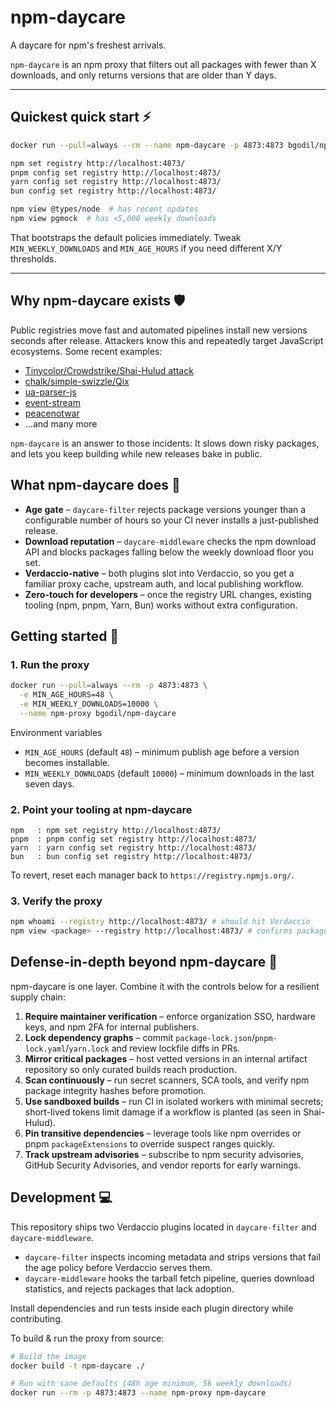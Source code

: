 # npm-daycare

A daycare for npm's freshest arrivals.

`npm-daycare` is an npm proxy that filters out all packages with fewer than X downloads, and only returns versions that are older than Y days.

---

## Quickest quick start ⚡️

```bash
docker run --pull=always --rm --name npm-daycare -p 4873:4873 bgodil/npm-daycare

npm set registry http://localhost:4873/
pnpm config set registry http://localhost:4873/
yarn config set registry http://localhost:4873/
bun config set registry http://localhost:4873/

npm view @types/node  # has recent updates
npm view pgmock  # has <5,000 weekly downloads
```

That bootstraps the default policies immediately. Tweak `MIN_WEEKLY_DOWNLOADS` and `MIN_AGE_HOURS` if you need different X/Y thresholds.

---

## Why npm-daycare exists 🛡️

Public registries move fast and automated pipelines install new versions seconds after release. Attackers know this and repeatedly target JavaScript ecosystems. Some recent examples:

- [Tinycolor/Crowdstrike/Shai-Hulud attack](https://socket.dev/blog/tinycolor-supply-chain-attack-affects-40-packages)
- [chalk/simple-swizzle/Qix](https://socket.dev/blog/npm-author-qix-compromised-in-major-supply-chain-attack)
- [ua-parser-js](https://www.cisa.gov/news-events/alerts/2021/10/22/malware-discovered-popular-npm-package-ua-parser-js)
- [event-stream](https://es-incident.github.io/)
- [peacenotwar](https://en.wikipedia.org/wiki/Peacenotwar)
- ...and many more

`npm-daycare` is an answer to those incidents: It slows down risky packages, and lets you keep building while new releases bake in public.

## What npm-daycare does 🧩

- **Age gate** – `daycare-filter` rejects package versions younger than a configurable number of hours so your CI never installs a just-published release.
- **Download reputation** – `daycare-middleware` checks the npm download API and blocks packages falling below the weekly download floor you set.
- **Verdaccio-native** – both plugins slot into Verdaccio, so you get a familiar proxy cache, upstream auth, and local publishing workflow.
- **Zero-touch for developers** – once the registry URL changes, existing tooling (npm, pnpm, Yarn, Bun) works without extra configuration.

## Getting started 🚀

### 1. Run the proxy

```bash
docker run --pull=always --rm -p 4873:4873 \
  -e MIN_AGE_HOURS=48 \
  -e MIN_WEEKLY_DOWNLOADS=10000 \
  --name npm-proxy bgodil/npm-daycare
```

Environment variables

- `MIN_AGE_HOURS` (default `48`) – minimum publish age before a version becomes installable.
- `MIN_WEEKLY_DOWNLOADS` (default `10000`) – minimum downloads in the last seven days.

### 2. Point your tooling at npm-daycare

```
npm   : npm set registry http://localhost:4873/
pnpm  : pnpm config set registry http://localhost:4873/
yarn  : yarn config set registry http://localhost:4873/
bun   : bun config set registry http://localhost:4873/
```

To revert, reset each manager back to `https://registry.npmjs.org/`.

### 3. Verify the proxy

```bash
npm whoami --registry http://localhost:4873/ # should hit Verdaccio
npm view <package> --registry http://localhost:4873/ # confirms package visibility
```

## Defense-in-depth beyond npm-daycare 🏰

npm-daycare is one layer. Combine it with the controls below for a resilient supply chain:

1. **Require maintainer verification** – enforce organization SSO, hardware keys, and npm 2FA for internal publishers.
2. **Lock dependency graphs** – commit `package-lock.json`/`pnpm-lock.yaml`/`yarn.lock` and review lockfile diffs in PRs.
3. **Mirror critical packages** – host vetted versions in an internal artifact repository so only curated builds reach production.
4. **Scan continuously** – run secret scanners, SCA tools, and verify npm package integrity hashes before promotion.
5. **Use sandboxed builds** – run CI in isolated workers with minimal secrets; short-lived tokens limit damage if a workflow is planted (as seen in Shai-Hulud).
6. **Pin transitive dependencies** – leverage tools like npm overrides or pnpm `packageExtensions` to override suspect ranges quickly.
7. **Track upstream advisories** – subscribe to npm security advisories, GitHub Security Advisories, and vendor reports for early warnings.

## Development 💻

This repository ships two Verdaccio plugins located in `daycare-filter` and `daycare-middleware`.

- `daycare-filter` inspects incoming metadata and strips versions that fail the age policy before Verdaccio serves them.
- `daycare-middleware` hooks the tarball fetch pipeline, queries download statistics, and rejects packages that lack adoption.

Install dependencies and run tests inside each plugin directory while contributing.

To build & run the proxy from source:

```bash
# Build the image
docker build -t npm-daycare ./

# Run with sane defaults (48h age minimum, 5k weekly downloads)
docker run --rm -p 4873:4873 --name npm-proxy npm-daycare
```
